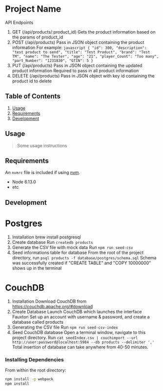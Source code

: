 # Project Name

API Endpoints
  1. GET (/api/products/:product_id)
    Gets the product information based on the params of product_id
  2. POST (/api/products)
    Pass in JSON object containing the product information
    For example:
    ```javascript
      {
        "id": 300,
        "description": "test product to send",
        "title": "Test Product",
        "brand": "Test TM",
        "name": "The Tester",
        "age": "21",
        "player_Count": "Too many",
        "part_Number": "1231839",
        "GTIN": 5
      }
    ```
  3. PUT (/api/products)
    Pass in JSON object containing the updated product information
    Required to pass in all product information
  4. DELETE (/api/products)
    Pass in JSON object with key id containing the product id to delete

## Table of Contents

1. [Usage](#Usage)
2. [Requirements](#requirements)
3. [Development](#development)

## Usage

> Some usage instructions

## Requirements

An `nvmrc` file is included if using [nvm](https://github.com/creationix/nvm).

- Node 6.13.0
- etc

## Development

# Postgres
  1. Installation
    brew install postgresql
  2. Create database
    Run `createdb products`
  3. Generate the CSV file with mock data
    Run `npm run seed-csv`
  4. Seed informations table for database
    From the root of the project directory, run `psql products -f database/postgres/schema.sql`
    Schema was successfully created if "CREATE TABLE" and "COPY 10000000" shows up in the terminal

# CouchDB
  1. Installation
    Download CouchDB from https://couchdb.apache.org/#download
  2. Create Database
    Launch CouchDB which launches the interface Fauxton
    Set up an account with username & password, and create a database called products
  3. Generating the CSV file
    Run `npm run seed-csv-index`
  4. Seed CouchDB database
    Open a terminal window, navigate to this project directory.
    Run `cat seedIndex.csv | couchimport --url http://user:password@localhost:5984 --db products --delimiter ','`
    Total insertion of database can take anywhere from 40-50 minutes.

### Installing Dependencies

From within the root directory:

```sh
npm install -g webpack
npm install
```


